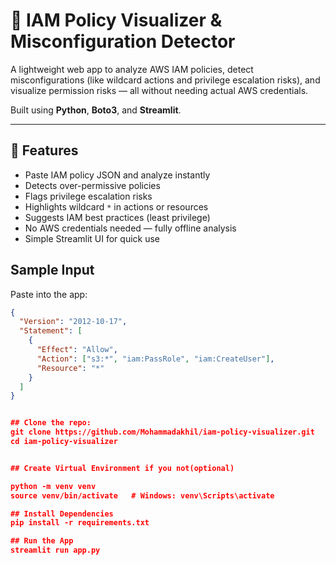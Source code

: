 # 🔐 IAM Policy Visualizer & Misconfiguration Detector

A lightweight web app to analyze AWS IAM policies, detect misconfigurations (like wildcard actions and privilege escalation risks), and visualize permission risks — all without needing actual AWS credentials.

Built using **Python**, **Boto3**, and **Streamlit**.

---

## 🚀 Features

- Paste IAM policy JSON and analyze instantly
- Detects over-permissive policies
- Flags privilege escalation risks
- Highlights wildcard `*` in actions or resources
- Suggests IAM best practices (least privilege)
- No AWS credentials needed — fully offline analysis
- Simple Streamlit UI for quick use



## Sample Input

Paste into the app:

```json
{
  "Version": "2012-10-17",
  "Statement": [
    {
      "Effect": "Allow",
      "Action": ["s3:*", "iam:PassRole", "iam:CreateUser"],
      "Resource": "*"
    }
  ]
}


## Clone the repo:
git clone https://github.com/Mohammadakhil/iam-policy-visualizer.git
cd iam-policy-visualizer


## Create Virtual Environment if you not(optional)

python -m venv venv
source venv/bin/activate   # Windows: venv\Scripts\activate

## Install Dependencies
pip install -r requirements.txt

## Run the App
streamlit run app.py


